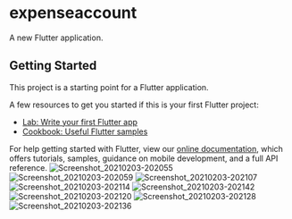 # expenseaccount

A new Flutter application.

## Getting Started

This project is a starting point for a Flutter application.

A few resources to get you started if this is your first Flutter project:

- [Lab: Write your first Flutter app](https://flutter.dev/docs/get-started/codelab)
- [Cookbook: Useful Flutter samples](https://flutter.dev/docs/cookbook)

For help getting started with Flutter, view our
[online documentation](https://flutter.dev/docs), which offers tutorials,
samples, guidance on mobile development, and a full API reference.
![Screenshot_20210203-202055](https://user-images.githubusercontent.com/64072468/107414689-065d5100-6b1b-11eb-89c9-3b112e770f48.png)
![Screenshot_20210203-202059](https://user-images.githubusercontent.com/64072468/107414728-12e1a980-6b1b-11eb-9938-dd57febc1254.png)
![Screenshot_20210203-202107](https://user-images.githubusercontent.com/64072468/107414742-170dc700-6b1b-11eb-904d-d485271f3768.png)
![Screenshot_20210203-202114](https://user-images.githubusercontent.com/64072468/107414841-3c023a00-6b1b-11eb-99bc-e660fdc5395c.png)
![Screenshot_20210203-202142](https://user-images.githubusercontent.com/64072468/107414860-415f8480-6b1b-11eb-9a49-3710e69a15fc.png)
![Screenshot_20210203-202120](https://user-images.githubusercontent.com/64072468/107414883-47edfc00-6b1b-11eb-8ac8-1b6513c9a263.png)
![Screenshot_20210203-202128](https://user-images.githubusercontent.com/64072468/107414892-4ae8ec80-6b1b-11eb-9971-9be6f41ec0d8.png)
![Screenshot_20210203-202136](https://user-images.githubusercontent.com/64072468/107414902-4e7c7380-6b1b-11eb-8940-5b4a8cfebea9.png)

